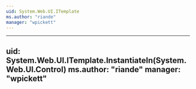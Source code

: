 ```yaml
---
uid: System.Web.UI.ITemplate
ms.author: "riande"
manager: "wpickett"
---
```


---
uid: System.Web.UI.ITemplate.InstantiateIn(System.Web.UI.Control)
ms.author: "riande"
manager: "wpickett"
---
